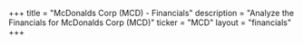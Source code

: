 +++
title = "McDonalds Corp (MCD) - Financials"
description = "Analyze the Financials for McDonalds Corp (MCD)"
ticker = "MCD"
layout = "financials"
+++

